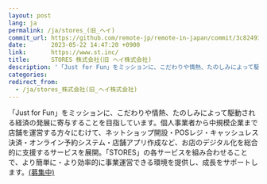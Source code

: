 ```yaml
---
layout: post
lang: ja
permalink: /ja/stores_(旧_ヘイ)
commit_url: https://github.com/remote-jp/remote-in-japan/commit/3c82493ba63d4134eba55d76e42c8e9cfc3813a4
date:       2023-05-22 14:47:20 +0900
link:       https://www.st.inc/
title:      STORES 株式会社(旧 ヘイ株式会社)
description: '「Just for Fun」をミッションに、こだわりや情熱、たのしみによって駆動される経済の発展に寄与することを目指しています。個人事業者から中規模企業まで店舗を運営する方々にむけて、ネットショップ開設・POSレジ・キャッシュレス決済・オンライン予約システム・店舗アプリ作成など、お店のデジタル化を総合的に支援するサービスを展開。「STORES」の各サービスを組み合わせることで、より簡単に・より効率的に事業運営できる環境を提供し、成長をサポートします。(募集中)'
categories: 
redirect_from:
  - /ja/stores_株式会社(旧_ヘイ株式会社)
---
```


<p>「Just for Fun」をミッションに、こだわりや情熱、たのしみによって駆動される経済の発展に寄与することを目指しています。個人事業者から中規模企業まで店舗を運営する方々にむけて、ネットショップ開設・POSレジ・キャッシュレス決済・オンライン予約システム・店舗アプリ作成など、お店のデジタル化を総合的に支援するサービスを展開。「STORES」の各サービスを組み合わせることで、より簡単に・より効率的に事業運営できる環境を提供し、成長をサポートします。<a href="https://jobs.st.inc/#section-positions">(募集中)</a></p>
